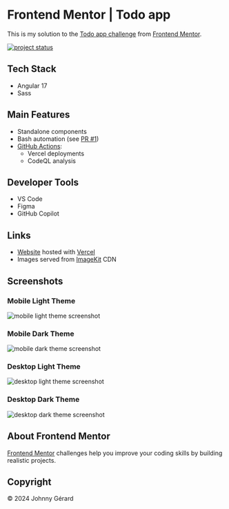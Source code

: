 # Frontend Mentor | Todo app
This is my solution to the [Todo app challenge](https://www.frontendmentor.io/challenges/todo-app-Su1_KokOW) from [Frontend Mentor](https://www.frontendmentor.io/).

[![project status](https://img.shields.io/badge/status-work%20in%20progress-red?style=for-the-badge)](https://fem-todo-app-jgerard.vercel.app)

 ## Tech Stack
- Angular 17
- Sass

## Main Features
- Standalone components
- Bash automation (see [PR #1](../../pull/1))
- [GitHub Actions](../../tree/main/.github/workflows):
  - Vercel deployments
  - CodeQL analysis

## Developer Tools
- VS Code
- Figma
- GitHub Copilot

## Links
 - [Website](https://fem-todo-app-jgerard.vercel.app) hosted with [Vercel](https://vercel.com/)
 - Images served from [ImageKit](https://imagekit.io/) CDN
 <!-- - [Solution]() -->

## Screenshots
### Mobile Light Theme
![mobile light theme screenshot](screenshots/mobile-light-theme.avif)
### Mobile Dark Theme
![mobile dark theme screenshot](screenshots/mobile-dark-theme.avif)
### Desktop Light Theme
![desktop light theme screenshot](screenshots/desktop-light-theme.avif)
### Desktop Dark Theme
![desktop dark theme screenshot](screenshots/desktop-dark-theme.avif)

## About Frontend Mentor
[Frontend Mentor](https://www.frontendmentor.io/) challenges help you improve your coding skills by building realistic projects.

## Copyright
© 2024 Johnny Gérard
